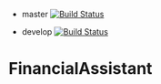 - master 
[![Build Status](https://travis-ci.org/LuisMDeveloper/FinancialAssistant.svg?branch=master)](https://travis-ci.org/LuisMDeveloper/FinancialAssistant)

- develop 
[![Build Status](https://travis-ci.org/LuisMDeveloper/FinancialAssistant.svg?branch=develop)](https://travis-ci.org/LuisMDeveloper/FinancialAssistant)

# FinancialAssistant
